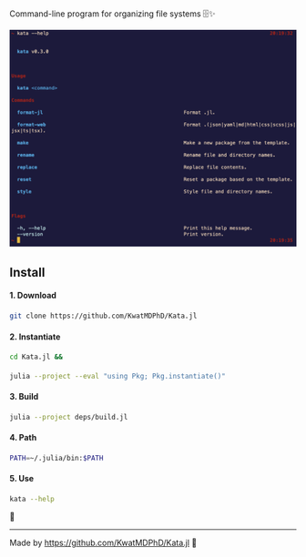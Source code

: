 Command-line program for organizing file systems 🗄️✨

![Help](media/help.png)

## Install

#### 1. Download

```bash
git clone https://github.com/KwatMDPhD/Kata.jl
```

#### 2. Instantiate

```bash
cd Kata.jl &&

julia --project --eval "using Pkg; Pkg.instantiate()"
```

#### 3. Build

```bash
julia --project deps/build.jl
```

#### 4. Path

```bash
PATH=~/.julia/bin:$PATH
```

#### 5. Use

```bash
kata --help
```

🎊

---

Made by https://github.com/KwatMDPhD/Kata.jl 🔴
